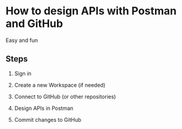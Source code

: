 # How to design APIs with Postman and GitHub

Easy and fun

## Steps

1. Sign in

2. Create a new Workspace (if needed)

3. Connect to GitHub (or other repositories)

4. Design APIs in Postman

5. Commit changes to GitHub
